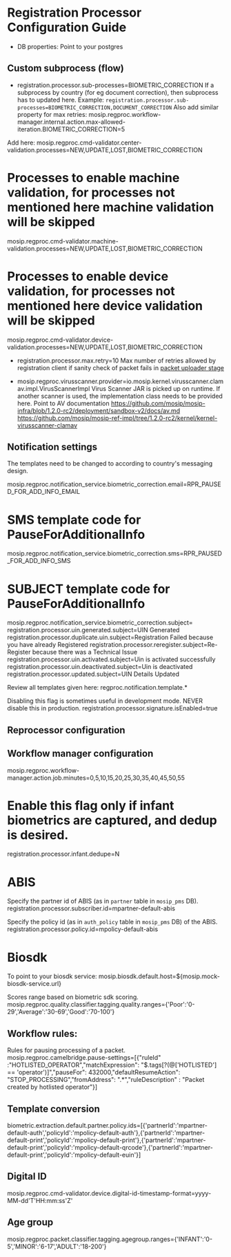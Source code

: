 # Registration Processor Configuration Guide


* DB properties: Point to your postgres

## Custom subprocess (flow)
* registration.processor.sub-processes=BIOMETRIC_CORRECTION
If a subprocess by country (for eg document correction), then subprocess has to updated here.  Example:
  `registration.processor.sub-processes=BIOMETRIC_CORRECTION,DOCUMENT_CORRECTION`
Also add similar property for max retries:
mosip.regproc.workflow-manager.internal.action.max-allowed-iteration.BIOMETRIC_CORRECTION=5

Add here:
mosip.regproc.cmd-validator.center-validation.processes=NEW,UPDATE,LOST,BIOMETRIC_CORRECTION
# Processes to enable machine validation, for processes not mentioned here machine validation will be skipped
mosip.regproc.cmd-validator.machine-validation.processes=NEW,UPDATE,LOST,BIOMETRIC_CORRECTION
# Processes to enable device validation, for processes not mentioned here device validation will be skipped
mosip.regproc.cmd-validator.device-validation.processes=NEW,UPDATE,LOST,BIOMETRIC_CORRECTION



* registration.processor.max.retry=10
Max number of retries allowed by registration client if sanity check of packet fails in [packet uploader stage]()
  
* mosip.regproc.virusscanner.provider=io.mosip.kernel.virusscanner.clamav.impl.VirusScannerImpl
Virus Scanner JAR is picked up on runtime.  If another scanner is used, the implementation class needs to be provided here.
Point to AV documentation https://github.com/mosip/mosip-infra/blob/1.2.0-rc2/deployment/sandbox-v2/docs/av.md
https://github.com/mosip/mosip-ref-impl/tree/1.2.0-rc2/kernel/kernel-virusscanner-clamav


## Notification settings

The templates need to be changed to according to country's messaging design.

mosip.regproc.notification_service.biometric_correction.email=RPR_PAUSED_FOR_ADD_INFO_EMAIL
# SMS template code for PauseForAdditionalInfo
mosip.regproc.notification_service.biometric_correction.sms=RPR_PAUSED_FOR_ADD_INFO_SMS
# SUBJECT template code for PauseForAdditionalInfo
mosip.regproc.notification_service.biometric_correction.subject=
registration.processor.uin.generated.subject=UIN Generated
registration.processor.duplicate.uin.subject=Registration Failed because you have already Registered
registration.processor.reregister.subject=Re-Register because there was a Technical Issue
registration.processor.uin.activated.subject=Uin is activated successfully
registration.processor.uin.deactivated.subject=Uin is deactivated
registration.processor.updated.subject=UIN Details Updated

Review all templates given here:
regproc.notification.template.*


Disabling this flag is sometimes useful in development mode.  NEVER disable this in production.
registration.processor.signature.isEnabled=true


## Reprocessor configuration


## Workflow manager configuration
mosip.regproc.workflow-manager.action.job.minutes=0,5,10,15,20,25,30,35,40,45,50,55


# Enable this flag only if infant biometrics are captured, and dedup is desired.
registration.processor.infant.dedupe=N

# ABIS

Specify the partner id of ABIS (as in `partner` table in `mosip_pms` DB).
registration.processor.subscriber.id=mpartner-default-abis

Specify the policy id (as in `auth_policy` table in `mosip_pms` DB) of the ABIS.
registration.processor.policy.id=mpolicy-default-abis

# Biosdk
To point to your biosdk service:
mosip.biosdk.default.host=${mosip.mock-biosdk-service.url}

Scores range based on biometric sdk scoring.
mosip.regproc.quality.classifier.tagging.quality.ranges={'Poor':'0-29','Average':'30-69','Good':'70-100'}

## Workflow rules:

Rules for pausing processing of a packet.
mosip.regproc.camelbridge.pause-settings=[{"ruleId" :"HOTLISTED_OPERATOR","matchExpression": "$.tags[?(@['HOTLISTED'] == 'operator')]","pauseFor": 432000,"defaultResumeAction": "STOP_PROCESSING","fromAddress": ".*","ruleDescription" : "Packet created by hotlisted operator"}]

## Template conversion
biometric.extraction.default.partner.policy.ids=[{'partnerId':'mpartner-default-auth','policyId':'mpolicy-default-auth'},{'partnerId':'mpartner-default-print','policyId':'mpolicy-default-print'},{'partnerId':'mpartner-default-print','policyId':'mpolicy-default-qrcode'},{'partnerId':'mpartner-default-print','policyId':'mpolicy-default-euin'}]

## Digital ID
mosip.regproc.cmd-validator.device.digital-id-timestamp-format=yyyy-MM-dd'T'HH:mm:ss'Z'

## Age group
mosip.regproc.packet.classifier.tagging.agegroup.ranges={'INFANT':'0-5','MINOR':'6-17','ADULT':'18-200'}

